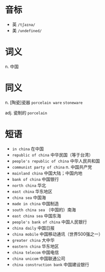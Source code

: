 # 音标

- 英 `/tʃaɪnə/`
- 美 `/undefined/`

# 词义

n. 中国


# 同义

n. [陶瓷]瓷器
`porcelain ware` `stoneware`

adj. 瓷制的
`porcelain`

# 短语

- `in china` 在中国
- `republic of china` 中华民国（等于台湾）
- `people's republic of china` 中华人民共和国
- `communist party of china` n. 中国共产党
- `mainland china` 中国大陆；中国内地
- `bank of china` 中国银行
- `north china` 华北
- `east china` 华东地区
- `china sea` 中国海
- `made in china` 中国制造
- `south china sea` （中国的）南海
- `east china sea` 中国东海
- `people's bank of china` 中国人民银行
- `china daily` 中国日报
- `china mobile` 中国移动通讯（世界500强之一）
- `greater china` 大中华
- `eastern china` 华东地区
- `china telecom` 中国电信
- `china unicom` 中国联通公司
- `china construction bank` 中国建设银行

